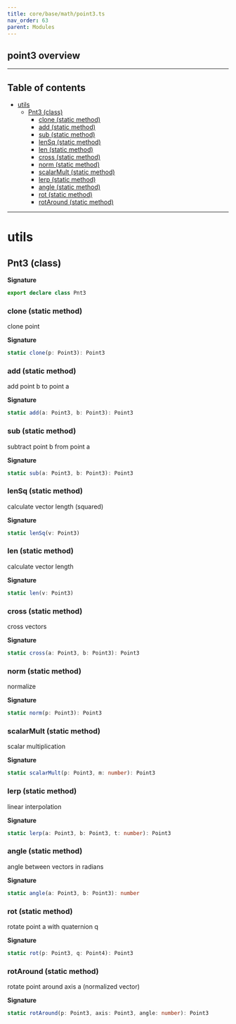 ```yaml
---
title: core/base/math/point3.ts
nav_order: 63
parent: Modules
---
```


## point3 overview

---

<h2 class="text-delta">Table of contents</h2>

- [utils](#utils)
  - [Pnt3 (class)](#pnt3-class)
    - [clone (static method)](#clone-static-method)
    - [add (static method)](#add-static-method)
    - [sub (static method)](#sub-static-method)
    - [lenSq (static method)](#lensq-static-method)
    - [len (static method)](#len-static-method)
    - [cross (static method)](#cross-static-method)
    - [norm (static method)](#norm-static-method)
    - [scalarMult (static method)](#scalarmult-static-method)
    - [lerp (static method)](#lerp-static-method)
    - [angle (static method)](#angle-static-method)
    - [rot (static method)](#rot-static-method)
    - [rotAround (static method)](#rotaround-static-method)

---

# utils

## Pnt3 (class)

**Signature**

```ts
export declare class Pnt3
```

### clone (static method)

clone point

**Signature**

```ts
static clone(p: Point3): Point3
```

### add (static method)

add point b to point a

**Signature**

```ts
static add(a: Point3, b: Point3): Point3
```

### sub (static method)

subtract point b from point a

**Signature**

```ts
static sub(a: Point3, b: Point3): Point3
```

### lenSq (static method)

calculate vector length (squared)

**Signature**

```ts
static lenSq(v: Point3)
```

### len (static method)

calculate vector length

**Signature**

```ts
static len(v: Point3)
```

### cross (static method)

cross vectors

**Signature**

```ts
static cross(a: Point3, b: Point3): Point3
```

### norm (static method)

normalize

**Signature**

```ts
static norm(p: Point3): Point3
```

### scalarMult (static method)

scalar multiplication

**Signature**

```ts
static scalarMult(p: Point3, m: number): Point3
```

### lerp (static method)

linear interpolation

**Signature**

```ts
static lerp(a: Point3, b: Point3, t: number): Point3
```

### angle (static method)

angle between vectors in radians

**Signature**

```ts
static angle(a: Point3, b: Point3): number
```

### rot (static method)

rotate point a with quaternion q

**Signature**

```ts
static rot(p: Point3, q: Point4): Point3
```

### rotAround (static method)

rotate point around axis a (normalized vector)

**Signature**

```ts
static rotAround(p: Point3, axis: Point3, angle: number): Point3
```
